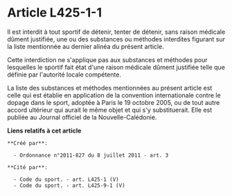 # Article L425-1-1

Il est interdit à tout sportif de détenir, tenter de détenir, sans raison médicale dûment justifiée, une ou des substances ou
méthodes interdites figurant sur la liste mentionnée au dernier alinéa du présent article. 

Cette interdiction ne s'applique pas aux substances et méthodes pour lesquelles le sportif fait état d'une raison médicale
dûment justifiée telle que définie par l'autorité locale compétente. 

La liste des substances et méthodes mentionnées au présent article est celle qui est établie en application de la convention
internationale contre le dopage dans le sport, adoptée à Paris le 19 octobre 2005, ou de tout autre accord ultérieur qui
aurait le même objet et qui s'y substituerait. Elle est publiée au Journal officiel de la Nouvelle-Calédonie.

**Liens relatifs à cet article**

	**Créé par**:

	  - Ordonnance n°2011-827 du 8 juillet 2011 - art. 3

	**Cité par**:

	  - Code du sport. - art. L425-1 (V)
	  - Code du sport. - art. L425-9-1 (V)
